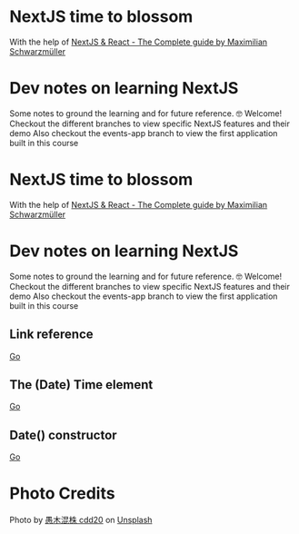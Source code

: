 # NextJS time to blossom

With the help of [NextJS & React - The Complete guide by Maximilian Schwarzmüller](https://www.udemy.com/course/nextjs-react-the-complete-guide/)

# Dev notes on learning NextJS

Some notes to ground the learning and for future reference.
🤓 Welcome!
Checkout the different branches to view specific NextJS features and their demo
Also checkout the events-app branch to view the first application built in this course

# NextJS time to blossom

With the help of [NextJS & React - The Complete guide by Maximilian Schwarzmüller](https://www.udemy.com/course/nextjs-react-the-complete-guide/)

# Dev notes on learning NextJS

Some notes to ground the learning and for future reference.
🤓 Welcome!
Checkout the different branches to view specific NextJS features and their demo
Also checkout the events-app branch to view the first application built in this course

## Link reference

[Go](https://nextjs.org/docs/api-reference/next/link)

## The (Date) Time element

[Go](https://developer.mozilla.org/en-US/docs/Web/HTML/Element/time)

## Date() constructor

[Go](https://developer.mozilla.org/en-US/docs/Web/JavaScript/Reference/Global_Objects/Date/Date)

# Photo Credits

Photo by <a href="https://unsplash.com/@cdd20?utm_source=unsplash&utm_medium=referral&utm_content=creditCopyText">愚木混株 cdd20</a> on <a href="http://localhost:3000/collections/1659999/silhouette-%7C-anonymous-%7C-cutout?utm_source=unsplash&utm_medium=referral&utm_content=creditCopyText">Unsplash</a>

